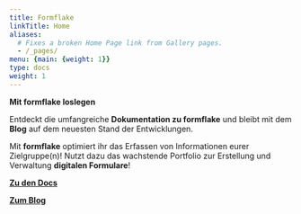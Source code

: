 ```yaml
---
title: Formflake
linkTitle: Home
aliases:
  # Fixes a broken Home Page link from Gallery pages.
  - /_pages/
menu: {main: {weight: 1}}
type: docs
weight: 1
---
```


**Mit formflake loslegen**

Entdeckt die umfangreiche **Dokumentation zu formflake** und bleibt mit dem **Blog** auf dem neuesten Stand der Entwicklungen.

Mit **formflake** optimiert ihr das Erfassen von Informationen eurer Zielgruppe(n)! Nutzt dazu das wachstende Portfolio zur Erstellung und Verwaltung **digitalen Formulare**!

[**Zu den Docs**](/docs/docs)

[**Zum Blog**](/docs/blog)